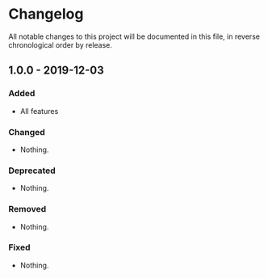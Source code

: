 # Changelog

All notable changes to this project will be documented in this file, in reverse chronological order by release.

## 1.0.0 - 2019-12-03

### Added

- All features

### Changed

- Nothing.

### Deprecated

- Nothing.

### Removed

- Nothing.

### Fixed

- Nothing.

